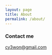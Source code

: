 ```yaml
---
layout: page
title: About
permalink: /about/
---
```


### Contact me

[cy3won@gmail.com](mailto:cy3won@gmail.com)
